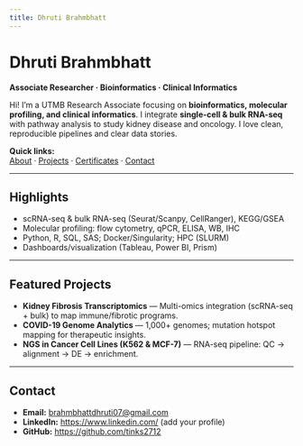 ```yaml
---
title: Dhruti Brahmbhatt
---
```


# Dhruti Brahmbhatt
**Associate Researcher · Bioinformatics · Clinical Informatics**

Hi! I’m a UTMB Research Associate focusing on **bioinformatics, molecular profiling, and clinical informatics**. I integrate **single-cell & bulk RNA-seq** with pathway analysis to study kidney disease and oncology. I love clean, reproducible pipelines and clear data stories.

**Quick links:**  
[About](about.md) · [Projects](projects.md) · [Certificates](certificates.md) · [Contact](#contact)

---

## Highlights
- scRNA-seq & bulk RNA-seq (Seurat/Scanpy, CellRanger), KEGG/GSEA
- Molecular profiling: flow cytometry, qPCR, ELISA, WB, IHC
- Python, R, SQL, SAS; Docker/Singularity; HPC (SLURM)
- Dashboards/visualization (Tableau, Power BI, Prism)

---

## Featured Projects
- **Kidney Fibrosis Transcriptomics** — Multi-omics integration (scRNA-seq + bulk) to map immune/fibrotic programs.  
- **COVID-19 Genome Analytics** — 1,000+ genomes; mutation hotspot mapping for therapeutic insights.  
- **NGS in Cancer Cell Lines (K562 & MCF-7)** — RNA-seq pipeline: QC → alignment → DE → enrichment.

---

## Contact
- **Email:** brahmbhattdhruti07@gmail.com  
- **LinkedIn:** https://www.linkedin.com/ (add your profile)  
- **GitHub:** https://github.com/tinks2712
